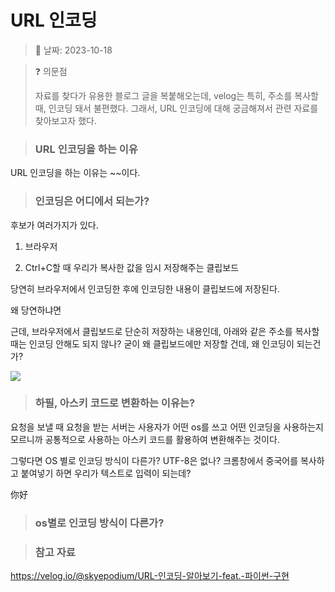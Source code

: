 # URL 인코딩

> :date: 날짜: 2023-10-18

> :question: 의문점
> 
> 자료를 찾다가 유용한 블로그 글을 복붙해오는데, velog는 특히, 주소를 복사할 때, 인코딩 돼서 불편했다. 그래서, URL 인코딩에 대해 궁금해져서 관련 자료를 찾아보고자 했다. 

> ### URL 인코딩을 하는 이유

URL 인코딩을 하는 이유는 ~~이다.

> ### 인코딩은 어디에서 되는가?

후보가 여러가지가 있다.

1. 브라우저

2. Ctrl+C할 때 우리가 복사한 값을 임시 저장해주는 클립보드

당연히 브라우저에서 인코딩한 후에 인코딩한 내용이 클립보드에 저장된다.

왜 당연하냐면 

근데, 브라우저에서 클립보드로 단순히 저장하는 내용인데, 아래와 같은 주소를 복사할 때는 인코딩 안해도 되지 않나? 굳이 왜 클립보드에만 저장할 건데, 왜 인코딩이 되는건가?

![](C:\Users\ganjisriver\AppData\Roaming\marktext\images\2023-10-18-20-05-25-image.png)

> ### 하필, 아스키 코드로 변환하는 이유는?

요청을 보낼 때 요청을 받는 서버는 사용자가 어떤 os를 쓰고 어떤 인코딩을 사용하는지 모르니까 공통적으로 사용하는 아스키 코드를 활용하여 변환해주는 것이다.

그렇다면 OS 별로 인코딩 방식이 다른가? UTF-8은 없나? 크롬창에서 중국어를 복사하고 붙여넣기 하면 우리가 텍스트로 입력이 되는데?

你好

> ### os별로 인코딩 방식이 다른가?

> ### 참고 자료

https://velog.io/@skyepodium/URL-인코딩-알아보기-feat.-파이썬-구현
